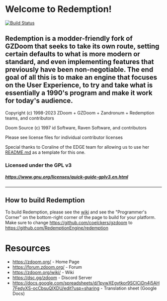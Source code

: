 # Welcome to Redemption!

[![Build Status](https://github.com/RedemptionEngine/redemption/workflows/Continuous%20Integration/badge.svg)](https://github.com/RedemptionEngine/redemption/actions?query=workflow%3A%22Continuous+Integration%22)

## Redemption is a modder-friendly fork of GZDoom that seeks to take its own route, setting certain defaults to what is more modern or standard, and even implementing features that previously have been non-negotiable. The end goal of all this is to make an engine that focuses on the User Experience, to try and take what is essentially a 1990's program and make it work for today's audience.

Copyright (c) 1998-2023 ZDoom + GZDoom + Zandronum + Redemption teams, and contributors

Doom Source (c) 1997 id Software, Raven Software, and contributors

Please see license files for individual contributor licenses

Special thanks to Coraline of the EDGE team for allowing us to use her [README.md](https://github.com/3dfxdev/EDGE/blob/master/README.md) as a template for this one.

### Licensed under the GPL v3
##### https://www.gnu.org/licenses/quick-guide-gplv3.en.html
---

## How to build Redemption

To build Redemption, please see the [wiki](https://zdoom.org/wiki/) and see the "Programmer's Corner" on the bottom-right corner of the page to build for your platform. Make sure to change https://github.com/coelckers/gzdoom to https://github.com/RedemptionEngine/redemption

# Resources
- https://zdoom.org/ - Home Page
- https://forum.zdoom.org/ - Forum
- https://zdoom.org/wiki/ - Wiki
- https://dsc.gg/zdoom - Discord Server
- https://docs.google.com/spreadsheets/d/1pvwXEgytkor9SClCiDn4j5AH7FedyXS-ocCbsuQIXDU/edit?usp=sharing - Translation sheet (Google Docs)
